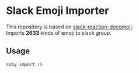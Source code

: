 # Slack Emoji Importer

This repository is based on [slack-reaction-decomoji](https://github.com/decomoji/slack-reaction-decomoji).  
Imports **2633** kinds of emoji to slack group.

## Usage
```rb
ruby import.rb
```
